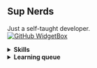 ## Sup Nerds 

Just a self-taught developer.   
[![GitHub WidgetBox](https://github-widgetbox.vercel.app/api/profile?username=opZywl&data=followers,repositories,stars)](https://github.com/Jurredr/github-widgetbox)

<details>
<summary><b>Skills</b></summary>
<ul>
 <li>Java</li>
 <li>Kotlin</li>
 <li>Python3</li>
 <li>C</li>
 <li>JVM Bytecode</li>
</ul>
</details>

<details>
<summary><b>Learning queue</b></summary>
<ul>
 <li>Rust</li>
 <li>Flutter/Dart</li>
 <li>UI Design</li>
</ul>
</details>

